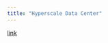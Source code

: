 ```yaml
---
title: "Hyperscale Data Center"
---
```


[link](https://www.parallels.com/blogs/ras/hyperscale-data-center/)
